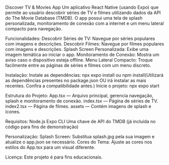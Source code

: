 Discover TV & Movies App
Um aplicativo React Native (usando Expo) que permite ao usuário descobrir séries de TV e filmes utilizando dados da API do The Movie Database (TMDB). O app possui uma tela de splash personalizada, monitoramento de conexão com a internet e um menu lateral compacto para navegação.

Funcionalidades:
Descobrir Séries de TV: Navegue por séries populares com imagens e descrições.
Descobrir Filmes: Navegue por filmes populares com imagens e descrições.
Splash Screen Personalizada: Exibe uma imagem temática ao iniciar o app.
Monitoramento de Conexão: Mostra um aviso caso o dispositivo esteja offline.
Menu Lateral Compacto: Troque facilmente entre as páginas de séries e filmes com um menu discreto.

Instalação:
Instale as dependências:
npx expo install ou npm install(Utilizará as dependências presentes no package.json OU irá instalar as mais recentes. Confira a compatibilidade antes.)
Inicie o projeto:
npx expo start

Estrutura do Projeto:
App.tsx — Arquivo principal, gerencia navegação, splash e monitoramento de conexão.
index.tsx — Página de séries de TV.
index2.tsx — Página de filmes.
assets — Contém imagens de splash e ícones.

Requisitos:
Node.js
Expo CLI
Uma chave de API do TMDB (já incluída no código para fins de demonstração)

Personalização:
Splash Screen: Substitua splash.jpg pela sua imagem e atualize o app.json se necessário.
Cores do Tema: Ajuste as cores nos estilos do App.tsx para um visual diferente.

Licença:
Este projeto é para fins educacionais.
